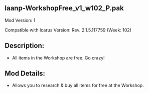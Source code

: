 laanp-WorkshopFree_v1_w102_P.pak
----------------------------------------------------------------------
Mod Version: 1

Compatible with Icarus Version: Rev. 2.1.5.117759 (Week: 102)

## Description:
- All items in the Workshop are free. Go crazy!

## Mod Details:
- Allows you to research & buy all items for free at the Workshop.






































